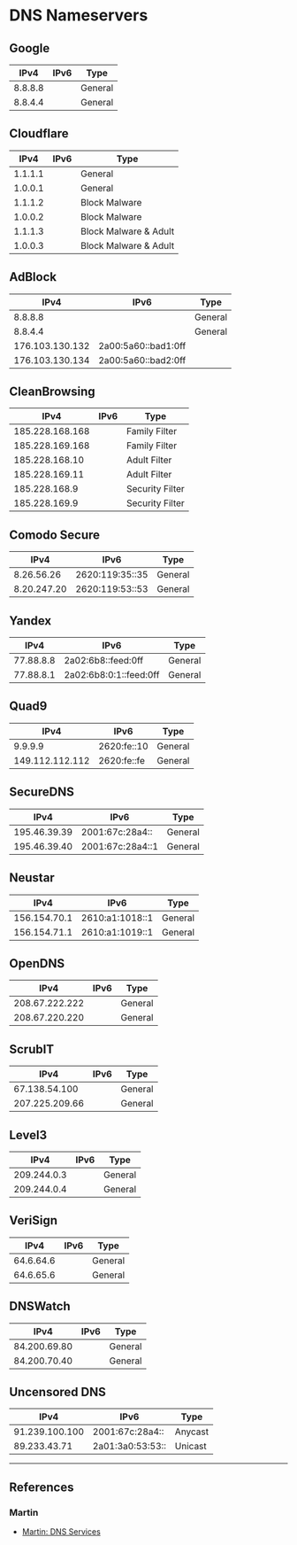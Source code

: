 # DNS Nameservers

## Google

| IPv4    | IPv6 | Type    |
| ------- | ---- | ------- |
| 8.8.8.8 |      | General |
| 8.8.4.4 |      | General |

## Cloudflare

| IPv4    | IPv6 | Type                  |
| ------- | ---- | --------------------- |
| 1.1.1.1 |      | General               |
| 1.0.0.1 |      | General               |
| 1.1.1.2 |      | Block Malware         |
| 1.0.0.2 |      | Block Malware         |
| 1.1.1.3 |      | Block Malware & Adult |
| 1.0.0.3 |      | Block Malware & Adult |

## AdBlock

| IPv4            | IPv6                | Type    |
| --------------- | ------------------- | ------- |
| 8.8.8.8         |                     | General |
| 8.8.4.4         |                     | General |
| 176.103.130.132 | 2a00:5a60::bad1:0ff |         |
| 176.103.130.134 | 2a00:5a60::bad2:0ff |         |

## CleanBrowsing

| IPv4            | IPv6 | Type            |
| --------------- | ---- | --------------- |
| 185.228.168.168 |      | Family Filter   |
| 185.228.169.168 |      | Family Filter   |
| 185.228.168.10  |      | Adult Filter    |
| 185.228.169.11  |      | Adult Filter    |
| 185.228.168.9   |      | Security Filter |
| 185.228.169.9   |      | Security Filter |

## Comodo Secure

| IPv4        | IPv6            | Type    |
| ----------- | --------------- | ------- |
| 8.26.56.26  | 2620:119:35::35 | General |
| 8.20.247.20 | 2620:119:53::53 | General |

## Yandex

| IPv4      | IPv6                   | Type    |
| --------- | ---------------------- | ------- |
| 77.88.8.8 | 2a02:6b8::feed:0ff     | General |
| 77.88.8.1 | 2a02:6b8:0:1::feed:0ff | General |

## Quad9

| IPv4            | IPv6        | Type    |
| --------------- | ----------- | ------- |
| 9.9.9.9         | 2620:fe::10 | General |
| 149.112.112.112 | 2620:fe::fe | General |

## SecureDNS

| IPv4         | IPv6             | Type    |
| ------------ | ---------------- | ------- |
| 195.46.39.39 | 2001:67c:28a4::  | General |
| 195.46.39.40 | 2001:67c:28a4::1 | General |

## Neustar

| IPv4         | IPv6            | Type    |
| ------------ | --------------- | ------- |
| 156.154.70.1 | 2610:a1:1018::1 | General |
| 156.154.71.1 | 2610:a1:1019::1 | General |

## OpenDNS

| IPv4           | IPv6 | Type    |
| -------------- | ---- | ------- |
| 208.67.222.222 |      | General |
| 208.67.220.220 |      | General |

## ScrubIT

| IPv4           | IPv6 | Type    |
| -------------- | ---- | ------- |
| 67.138.54.100  |      | General |
| 207.225.209.66 |      | General |

## Level3

| IPv4        | IPv6 | Type    |
| ----------- | ---- | ------- |
| 209.244.0.3 |      | General |
| 209.244.0.4 |      | General |

## VeriSign

| IPv4      | IPv6 | Type    |
| --------- | ---- | ------- |
| 64.6.64.6 |      | General |
| 64.6.65.6 |      | General |

## DNSWatch

| IPv4         | IPv6 | Type    |
| ------------ | ---- | ------- |
| 84.200.69.80 |      | General |
| 84.200.70.40 |      | General |

## Uncensored DNS

| IPv4           | IPv6             | Type    |
| -------------- | ---------------- | ------- |
| 91.239.100.100 | 2001:67c:28a4::  | Anycast |
| 89.233.43.71   | 2a01:3a0:53:53:: | Unicast |

---
## References

### Martin

- [Martin: DNS Services](https://book.martiandefense.llc/digital-privacy-and-hygiene/dns-services)